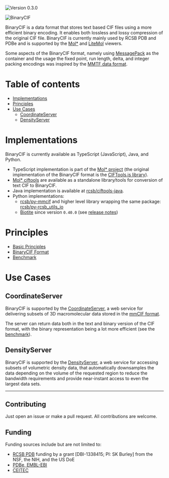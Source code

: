 ![Version 0.3.0](https://img.shields.io/badge/Version-0.3.0-blue.svg?style=flat)

![BinaryCIF](img/logo.png)

BinaryCIF is a data format that stores text based CIF files using 
a more efficient binary encoding. It enables both lossless and lossy
compression of the original CIF file. BinaryCIF is currently mainly used by RCSB PDB and PDBe and is supported by the [Mol*](https://github.com/molstar/molstar) and [LiteMol](https://github.com/dsehnal/LiteMol) viewers.

Some aspects of the BinaryCIF format, namely using [MessagePack](https://msgpack.org/) as the container
and the usage the fixed point, run length, delta, and integer packing encodings was
inspired by the [MMTF data format](http://mmtf.rcsb.org).

Table of contents
=================

* [Implementations](#implementations)
* [Principles](#principles)
* [Use Cases](#use-cases)
    - [CoordinateServer](#coordinateserver)
    - [DensityServer](#densityserver)

Implementations
=================

BinaryCIF is currently available as TypeScript (JavaScript), Java, and Python.

- TypeScript implementation is part of the [Mol* project](https://github.com/molstar/molstar) (the original implementation of the BinaryCIF format is the [CIFTools.js library](https://github.com/dsehnal/CIFTools.js)).
- [Mol* ciftools](https://github.com/molstar/ciftools) are available as a standalone library/tools for conversion of text CIF to BinaryCIF.
- Java implementation is available at [rcsb/ciftools-java](https://github.com/rcsb/ciftools-java).
- Python implementations:
   - [rcsb/py-mmcif](https://github.com/rcsb/py-mmcif) and higher level library wrapping the same package: [rcsb/py-rcsb_utils_io](https://github.com/rcsb/py-rcsb_utils_io)
   - [Biotite](https://github.com/biotite-dev/biotite) since version `0.40.0` (see [release notes](https://github.com/biotite-dev/biotite/releases/tag/v0.40.0))

Principles
==========

* [Basic Principles](principle.md)
* [BinaryCIF Format](encoding.md)
* [Benchmark](benchmark.md)

Use Cases
=========

## CoordinateServer

BinaryCIF is supported by the [CoordinateServer](https://cs.litemol.org), a web service for 
delivering subsets of 3D macromolecular data stored in the [mmCIF format](http://mmcif.wwpdb.org/).

The server can return data both in the text and binary version of the CIF format,
with the binary representation being a lot more efficient (see the [benchmark](#benchmark)).

## DensityServer

BinaryCIF is supported by the [DensityServer](https://ds.litemol.org), a web service for accessing subsets of volumetric density data, that automatically downsamples the data depending on the volume of the requested region to reduce the bandwidth requirements and provide near-instant access to even the largest data sets. 

-------------------

## Contributing
Just open an issue or make a pull request. All contributions are welcome.

## Funding

Funding sources include but are not limited to:
* [RCSB PDB](https://www.rcsb.org) funding by a grant [DBI-1338415; PI: SK Burley] from the NSF, the NIH, and the US DoE
* [PDBe, EMBL-EBI](https://pdbe.org)
* [CEITEC](https://www.ceitec.eu/)
